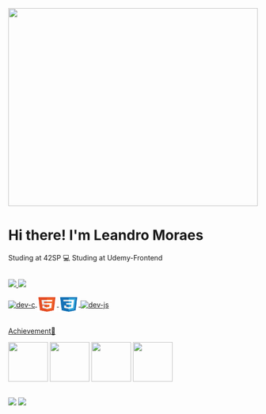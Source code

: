 <div>
    <a display="flex"; justify-content= "center" overflow= "hidden" >
    <img flex="none" width="100%"; height="400px" src="https://media2.giphy.com/media/qgQUggAC3Pfv687qPC/giphy.gif?cid=ecf05e4774xk7y8ibdgiqbq60n0j4t0tgqi8ahawnduts3p4&rid=giphy.gif&ct=g" />
    </a>
</div>
  
<h1>Hi there! I'm Leandro Moraes</h1>

Studing at 42SP 💻
Studing at Udemy-Frontend

##

 <div>
  <a href="https://github.com/lmoraesdev">
  <img height="160em" src="https://github-readme-stats.vercel.app/api?username=lmoraesdev&show_icons=true&theme=dracula&include_all_commits=true&count_private=true"/>
  <img height="160em" src="https://github-readme-stats.vercel.app/api/top-langs/?username=lmoraesdev&layout=compact&langs_count=7&theme=dracula"/>
</div>
  
<div style="display: inline_block"><br>
  <img align="center" alt="dev-c"    height="30" width="40" src="https://cdn.jsdelivr.net/gh/devicons/devicon/icons/c/c-original.svg">
  <img align="center" alt="dev-HTML" height="30" width="40" src="https://raw.githubusercontent.com/devicons/devicon/master/icons/html5/html5-original.svg">
  <img align="center" alt="dev-CSS"  height="30" width="40" src="https://raw.githubusercontent.com/devicons/devicon/master/icons/css3/css3-original.svg">
  <img align="center" alt="dev-js"   height="30" width="40" src="https://cdn.jsdelivr.net/gh/devicons/devicon/icons/javascript/javascript-original.svg">
</div>
  
  ##
 
 Achievement🥇 
 <div>
  <a href="https://github.com/lmoraesdev/Libft"><img height="80" width="80" src="https://game.42sp.org.br/static/assets/achievements/libftm.png"></a>
  <a href="https://github.com/lmoraesdev/GNL"><img height="80" width="80" src="https://game.42sp.org.br/static/assets/achievements/get_next_linem.png"></a>
  <a href="https://github.com/lmoraesdev/Printf"><img height="80" width="80" src="https://game.42sp.org.br/static/assets/achievements/ft_printfm.png"></a>
  <a href="https://github.com/lmoraesdev/Born2beRoot"><img height="80" width="80" src="https://game.42sp.org.br/static/assets/achievements/born2berootm.png"></a>
 </div>
 
  ##
  
  <div> 
  <a href = "mailto:lbc_moraes@outlook.com"><img src="https://img.shields.io/badge/Microsoft_Outlook-0078D4?style=for-the-badge&logo=microsoft-outlook&logoColor=white" target="_blank"></a>
  <a href="https://www.linkedin.com/in/leandro-moraes-442b20215/" target="_blank"><img src="https://img.shields.io/badge/-LinkedIn-%230077B5?style=for-the-badge&logo=linkedin&logoColor=white" target="_blank"></a>
  </div>
